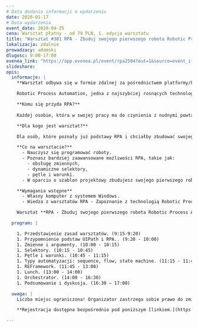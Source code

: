 ```yaml
---
# Data dodania informacji o wydarzeniu
date: 2020-01-17
# Data wydarzenia
event_date: 2020-04-25
cena: Warsztat płatny - od 79 PLN, 1. edycja warsztatu
title: "Warsztat #381 RPA - Zbuduj swojego pierwszego robota Robotic Process Automation"
lokalizacja: zdalnie
prowadzacy: adamski
dlugosc: 9:00-17:00
evenea_link: "https://app.evenea.pl/event/rpa2504?out=1&source=event_iframe"
slideshare:
opis:
  informacje: |
    **Warsztat odbywa się w formie zdalnej za pośrednictwem platformy/komunikatora online, z wykorzystaniem dźwięku, obrazu z kamery, udostępniania ekranu komputera prowadzącego i uczestników.** 

    Robotic Process Automation, jedna z najszybciej rosnących technologii na rynku. Za pomocą robotów, programów komputerowych, pozwala symulować pracę człowieka. Umożliwia zautomatyzowanie powtarzalnych czynności codziennie wykonywanych w pracy. Może to być wprowadzanie faktur do systemu finansowego lub tworzenie nowej karty produktu w systemie sprzedażowym. Robot operuje na poziomie interfejsu użytkownika, dzięki czemu nie występuje potrzeba wprowadzania zmian w istniejących już systemach.

    **Komu się przyda RPA?**
    
    Każdej osobie, która w swojej pracy ma do czynienia z nudnymi powtarzalnymi czynnościami. Jeśli codziennie, co tydzień lub kilka razy w miesiącu wykonujesz dokładnie te same procedury w wolnych i denerwujących systemach na warsztacie poznasz technologię, która  

    **Dla kogo jest warsztat?**

    Dla osób, które poznały już podstawy RPA i chciałby zbudować swojego pierwszego prawdziwego robota.

    **Co na warsztacie?**
      - Nauczysz się programować roboty.
      - Poznasz bardziej zaawansowane możliwości RPA, takie jak:
        - obsługę zmiennych, 
        - dynamiczne selektory, 
        - pętle i warunki. 
      - W oparciu o szablon projektowy zbudujesz swojego pierwszego robota obsługującego cały proces biznesowy end to end.

    **Wymagania wstępne**
      - Własny komputer z systemem Windows.
      - Wiedza z warsztatów RPA - Zapoznanie z technologią Robotic Process Automation.

    Warsztat **RPA - Zbuduj swojego pierwszego robota Robotic Process Automation** jest kontynuacją warsztatu **RPA - Zapoznanie z technologią Robotic Process Automation** dostępnego [tutaj.](https://stacja.it/warsztaty/2020-04-18-RPA-zapoznanie-z-technologia-robotic-process-automation.html)

  program: |

    1. Przedstawienie zasad warsztatów. (9:15-9:20)
    1. Przypomnienie podstaw UIPath i RPA.. (9:20 - 10:00)
    1. Zmienne i argumenty. (10:00 - 10:15)
    1. Selektory. (10:15 - 10:45)
    1. Pętle i warunki. (10:45 - 11:15)
    1. Typy automatyzacji: sequence, flow, state machine. (11:15 - 11:45)
    1. REFramework. (11:45 - 13:00)
    1. Lunch. (13:00 - 14:00)
    1. Orchestrator. (14:00 - 16:30)
    1. Podsumowanie i dyskusja. (16:30 – 17:00)

  uwaga: |
    Liczba miejsc ograniczona! Organizator zastrzega sobie prawo do zmiany lokalizacji wydarzenia oraz jego odwołania w przypadku niezgłoszenia się minimalnej liczby uczestników.

    **Rejestracja dostępna bezpośrednio pod poniższym [linkiem.](https://app.evenea.pl/event/rpa2504/)**

---
```

